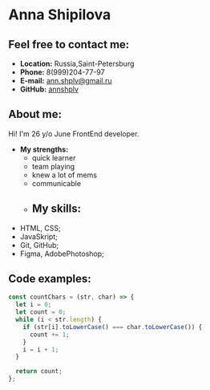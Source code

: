 # Anna Shipilova
## Feel free to contact me:
* **Location:** Russia,Saint-Petersburg
* **Phone:** 8(999)204-77-97
* **E-mail:** ann.shplv@gmail.ru
* **GitHub:** [annshplv](https://github.com/annshplv)
## About me:
Hi! I'm 26 y/o June FrontEnd developer. 
* **My strengths:**
  * quick learner
  * team playing
  * knew a lot of mems 
  * communicable
  * ## My skills:
* HTML, CSS;
* JavaSkript;
* Git, GitHub;
* Figma, AdobePhotoshop;
## Code examples: 
```javascript
const countChars = (str, char) => {
  let i = 0;
  let count = 0;
  while (i < str.length) {
    if (str[i].toLowerCase() === char.toLowerCase()) {
      count += 1;
    }
    i = i + 1;
  }

  return count;
};
```
